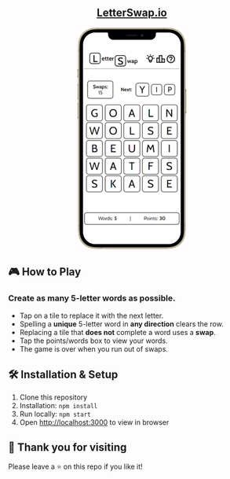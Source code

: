 <h2 align="center">
  <a href="https://letterswap.io">LetterSwap.io</a> 
</h2>

<p align="center">
  <img src="https://github.com/Maximilian-Oberholtzer/letter-swap/blob/main/public/LetterSwap.png" />  
</p>

<h2>
  🎮 How to Play
</h2>

<h3>Create as many 5-letter words as possible.</h3>

 <ul>
   <li>
      Tap on a tile to replace it with the next letter.
   </li>
   <li>
      Spelling a <b>unique</b> 5-letter word in <b>any direction</b> clears
        the row.
   </li>
   <li>
      Replacing a tile that <b>does not</b> complete a word uses a <b>swap</b>.
   </li>
   <li>
      Tap the points/words box to view your words.
   </li>
   <li>
     The game is over when you run out of swaps.
   </li>
 </ul>
 
 <h2>
  🛠 Installation & Setup
 </h2>
 <ol>
   <li>
      Clone this repository
   </li>
   <li>
      Installation: <code>npm install</code>
   </li>
   <li>
      Run locally: <code>npm start</code>
   </li>
   <li>
     Open  <a href="http://localhost:3000">http://localhost:3000</a> to view in browser
   </li>
 </ol>
 
 <h2>
   💖 Thank you for visiting
 </h2>
 <p>Please leave a ⭐ on this repo if you like it!</p>
